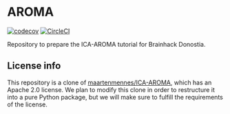 # AROMA

[![codecov](https://codecov.io/gh/Brainhack-Donostia/ica-aroma-org/branch/master/graph/badge.svg)](https://codecov.io/gh/Brainhack-Donostia/ica-aroma-org)
[![CircleCI](https://circleci.com/gh/Brainhack-Donostia/ica-aroma-org.svg?branch=master&style=shield)](https://circleci.com/gh/Brainhack-Donostia/ica-aroma-org)

Repository to prepare the ICA-AROMA tutorial for Brainhack Donostia.

## License info

This repository is a clone of [maartenmennes/ICA-AROMA](https://github.com/maartenmennes/ICA-AROMA),
which has an Apache 2.0 license. We plan to modify this clone in order to restructure it into a
pure Python package, but we will make sure to fulfill the requirements of the license.
